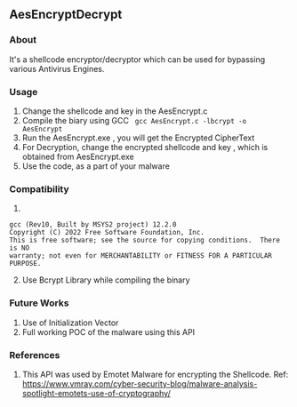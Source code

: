 ## AesEncryptDecrypt

### About
It's a shellcode encryptor/decryptor which can be used for bypassing various Antivirus Engines.

### Usage

1. Change the shellcode and key in the AesEncrypt.c
2. Compile the biary using GCC
``` gcc AesEncrypt.c -lbcrypt -o AesEncrypt```
3. Run the AesEncrypt.exe , you will get the Encrypted CipherText
4. For Decryption, change the encrypted shellcode and key , which is obtained from AesEncrypt.exe
5. Use the code, as a part of your malware

### Compatibility
1. 
```
gcc (Rev10, Built by MSYS2 project) 12.2.0
Copyright (C) 2022 Free Software Foundation, Inc.
This is free software; see the source for copying conditions.  There is NO
warranty; not even for MERCHANTABILITY or FITNESS FOR A PARTICULAR PURPOSE.
```
2. Use Bcrypt Library while compiling the binary

### Future Works

1. Use of Initialization Vector
2. Full working POC of the malware using this API

### References
1. This API was used by Emotet Malware for encrypting the Shellcode. Ref: https://www.vmray.com/cyber-security-blog/malware-analysis-spotlight-emotets-use-of-cryptography/ 